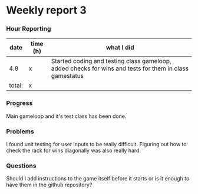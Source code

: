 # Weekly report 3

### Hour Reporting
| **date** | **time (h)** | **what I did** 
| --------- | ----------- | --------- 
| 4.8 | x | Started coding and testing class gameloop, added checks for wins and tests for them in class gamestatus
| total: | x

### Progress
Main gameloop and it's test class has been done. 

### Problems
I found unit testing for user inputs to be really difficult. Figuring out how to check the rack for wins diagonally was also really hard.

### Questions
Should I add instructions to the game itself before it starts or is it enough to have them in the github repository?
